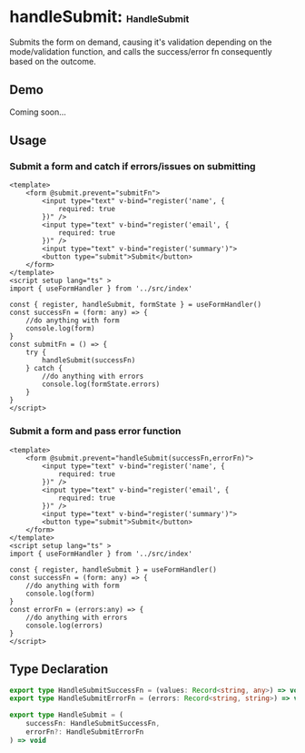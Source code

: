 # handleSubmit: <font size="3">HandleSubmit</font>

Submits the form on demand, causing it's validation depending on the mode/validation function, and calls the success/error fn consequently based on the outcome.

## Demo

Coming soon...

## Usage

### Submit a form and catch if errors/issues on submitting

```vue
<template>
    <form @submit.prevent="submitFn">
        <input type="text" v-bind="register('name', {
            required: true
        })" />
        <input type="text" v-bind="register('email', {
            required: true
        })" />
        <input type="text" v-bind="register('summary')">
        <button type="submit">Submit</button>
    </form>
</template>
<script setup lang="ts" >
import { useFormHandler } from '../src/index'

const { register, handleSubmit, formState } = useFormHandler()
const successFn = (form: any) => {
    //do anything with form
    console.log(form)
}
const submitFn = () => {
    try {
        handleSubmit(successFn)
    } catch {
        //do anything with errors
        console.log(formState.errors)
    }
}
</script>
```

### Submit a form and pass error function

```vue
<template>
    <form @submit.prevent="handleSubmit(successFn,errorFn)">
        <input type="text" v-bind="register('name', {
            required: true
        })" />
        <input type="text" v-bind="register('email', {
            required: true
        })" />
        <input type="text" v-bind="register('summary')">
        <button type="submit">Submit</button>
    </form>
</template>
<script setup lang="ts" >
import { useFormHandler } from '../src/index'

const { register, handleSubmit } = useFormHandler()
const successFn = (form: any) => {
    //do anything with form
    console.log(form)
}
const errorFn = (errors:any) => {
    //do anything with errors
    console.log(errors)
}
</script>
```

## Type Declaration

```ts
export type HandleSubmitSuccessFn = (values: Record<string, any>) => void
export type HandleSubmitErrorFn = (errors: Record<string, string>) => void

export type HandleSubmit = (
    successFn: HandleSubmitSuccessFn, 
    errorFn?: HandleSubmitErrorFn
) => void
```